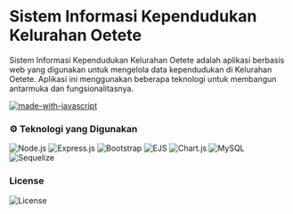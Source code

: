 # Sistem Informasi Kependudukan Kelurahan Oetete

Sistem Informasi Kependudukan Kelurahan Oetete adalah aplikasi berbasis web yang digunakan untuk mengelola data kependudukan di Kelurahan Oetete. Aplikasi ini menggunakan beberapa teknologi untuk membangun antarmuka dan fungsionalitasnya.

[![made-with-javascript](https://img.shields.io/badge/Made%20with-JavaScript-1f425f.svg)](https://www.javascript.com)




### ⚙️ Teknologi yang Digunakan

![Node.js](https://img.shields.io/badge/Node.js-20.13.1-green) 
![Express.js](https://img.shields.io/badge/Express.js-4.19.2-blue)
![Bootstrap](https://img.shields.io/badge/Bootstrap-5.3.3-purple)
![EJS](https://img.shields.io/badge/EJS-Template-orange)
![Chart.js](https://img.shields.io/badge/Chart.js-4.4.3-yellow)
![MySQL](https://img.shields.io/badge/MySQL-Database-blue)
![Sequelize](https://img.shields.io/badge/Sequelize-ORM-blue)

###  License



![License](https://img.shields.io/badge/License-MIT-yellow)